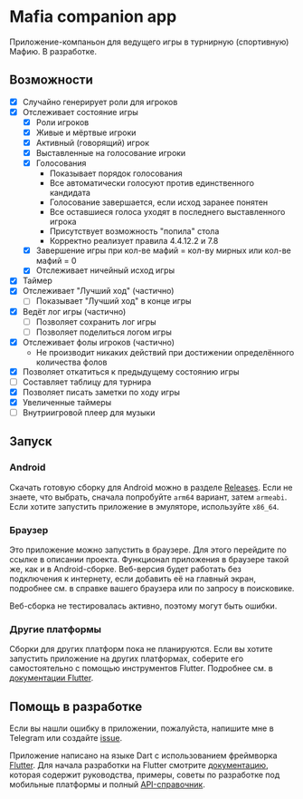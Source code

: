# Mafia companion app

Приложение-компаньон для ведущего игры в турнирную (спортивную) Мафию. В разработке.

## Возможности

- [x] Случайно генерирует роли для игроков
- [x] Отслеживает состояние игры
  - [x] Роли игроков
  - [x] Живые и мёртвые игроки
  - [x] Активный (говорящий) игрок
  - [x] Выставленные на голосование игроки
  - [x] Голосования
    - Показывает порядок голосования
    - Все автоматически голосуют против единственного кандидата
    - Голосование завершается, если исход заранее понятен
    - Все оставшиеся голоса уходят в последнего выставленного игрока
    - Присутствует возможность "попила" стола
    - Корректно реализует правила 4.4.12.2 и 7.8
  - [x] Завершение игры при кол-ве мафий = кол-ву мирных или кол-ве мафий = 0
  - [x] Отслеживает ничейный исход игры
- [x] Таймер
- [x] Отслеживает "Лучший ход" (частично)
  - [ ] Показывает "Лучший ход" в конце игры
- [x] Ведёт лог игры (частично)
  - [ ] Позволяет сохранить лог игры
  - [ ] Позволяет поделиться логом игры
- [x] Отслеживает фолы игроков (частично)
  - Не производит никаких действий при достижении определённого количества фолов
- [x] Позволяет откатиться к предыдущему состоянию игры
- [ ] Составляет таблицу для турнира
- [x] Позволяет писать заметки по ходу игры
- [x] Увеличенные таймеры
- [ ] Внутриигровой плеер для музыки

## Запуск

### Android

Скачать готовую сборку для Android можно в разделе [Releases]. Если не знаете, что выбрать,
сначала попробуйте `arm64` вариант, затем `armeabi`. Если хотите запустить приложение в эмуляторе,
используйте `x86_64`.

[Releases]: https://github.com/evgfilim1/mafia-companion/releases/

### Браузер

Это приложение можно запустить в браузере. Для этого перейдите по ссылке в описании проекта.
Функционал приложения в браузере такой же, как и в Android-сборке. Веб-версия будет работать
без подключения к интернету, если добавить её на главный экран, подробнее см. в справке вашего
браузера или по запросу в поисковике.

Веб-сборка не тестировалась активно, поэтому могут быть ошибки.

### Другие платформы

Сборки для других платформ пока не планируются. Если вы хотите запустить приложение на других
платформах, соберите его самостоятельно с помощью инструментов Flutter.
Подробнее см. в [документации Flutter](https://docs.flutter.dev/).

## Помощь в разработке

Если вы нашли ошибку в приложении, пожалуйста, напишите мне в Telegram или создайте
[issue](https://github.com/evgfilim1/mafia-companion/issues/new).

Приложение написано на языке Dart с использованием фреймворка [Flutter](https://flutter.dev/).
Для начала разработки на Flutter смотрите [документацию](https://docs.flutter.dev/), которая
содержит руководства, примеры, советы по разработке под мобильные платформы и полный
[API-справочник](https://api.flutter.dev/).
